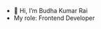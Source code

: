- 👋 Hi, I’m Budha Kumar Rai
- My role: Frontend Developer

<!---
Buddhaa97/Buddhaa97 is a ✨ special ✨ repository because its `README.md` (this file) appears on your GitHub profile.
You can click the Preview link to take a look at your changes.
--->
